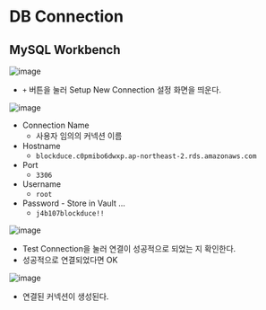 # DB Connection

## MySQL Workbench

![image](https://user-images.githubusercontent.com/40309812/111112729-016d4080-85a4-11eb-807d-e3ab53436f52.png)

- `+` 버튼을 눌러 Setup New Connection 설정 화면을 띄운다.



![image](https://user-images.githubusercontent.com/40309812/111112657-dc78cd80-85a3-11eb-917a-bfc475a9f533.png)

- Connection Name
  - 사용자 임의의 커넥션 이름
- Hostname
  - `blockduce.c0pmibo6dwxp.ap-northeast-2.rds.amazonaws.com`
- Port
  - `3306`
- Username
  - `root`
- Password - Store in Vault ...
  - `j4b107blockduce!!`



![image](https://user-images.githubusercontent.com/40309812/111112483-93c11480-85a3-11eb-8eca-fb3443029945.png)

- Test Connection을 눌러 연결이 성공적으로 되었는 지 확인한다.
- 성공적으로 연결되었다면 OK

![image](https://user-images.githubusercontent.com/40309812/111112805-2497f000-85a4-11eb-97c5-4e52476683d3.png)

- 연결된 커넥션이 생성된다.

